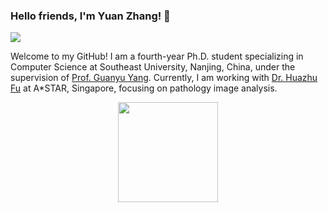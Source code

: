 ### Hello friends, I'm Yuan Zhang! 👋

[![](https://img.shields.io/badge/Homepage-blue?&style=flat-square&logo=internet-explorer&logoColor=white)](https://yuanzhang7.github.io/)

<!--
[![](https://img.shields.io/endpoint?url=https://raw.githubusercontent.com/yaoyao-liu/yaoyao-liu.github.io/google-scholar-stats/gs_data_shieldsio.json?&style=flat-square&logo=google-scholar&logoColor=white&label=Google%20Scholar%20Citations&labelColor=4984e9&color=4984e9&)](https://scholar.google.com/citations?user=Uf9GqRsAAAAJ)
-->

Welcome to my GitHub! I am a fourth-year Ph.D. student specializing in Computer Science at Southeast University, Nanjing, China, under the supervision of [Prof. Guanyu Yang](https://cse.seu.edu.cn/2023/1024/c23024a469548/page.htm). Currently, I am working with [Dr. Huazhu Fu](https://hzfu.github.io/) at A*STAR, Singapore, focusing on pathology image analysis.

<p align="center">
  <img height="160em" src="https://github-readme-stats-eight-theta.vercel.app/api?username=yuanzhang7&show_icons=true&theme=default#gh-light-mode-only&include_all_commits=true&count_private=true"/>
</p>
